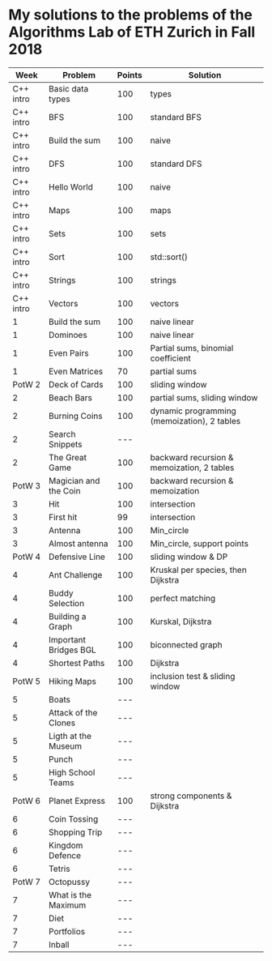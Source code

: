# My solutions to the problems of the Algorithms Lab of ETH Zurich in Fall 2018

| Week      | Problem                          | Points | Solution                                     |
|-----------|----------------------------------|--------|----------------------------------------------|
| C++ intro | Basic data types                 | 100    | types                                        |
| C++ intro | BFS                              | 100    | standard BFS                                 |
| C++ intro | Build the sum                    | 100    | naive                                        |
| C++ intro | DFS                              | 100    | standard DFS                                 |
| C++ intro | Hello World                      | 100    | naive                                        |
| C++ intro | Maps                             | 100    | maps                                         |
| C++ intro | Sets                             | 100    | sets                                         |
| C++ intro | Sort                             | 100    | std::sort()                                  |
| C++ intro | Strings                          | 100    | strings                                      |
| C++ intro | Vectors                          | 100    | vectors                                      |
| 1         | Build the sum                    | 100    | naive linear                                 |
| 1         | Dominoes                         | 100    | naive linear                                 |
| 1         | Even Pairs                       | 100    | Partial sums, binomial coefficient           |
| 1         | Even Matrices                    | 70     | partial sums                                 |
| PotW 2    | Deck of Cards                    | 100    | sliding window                               |
| 2         | Beach Bars                       | 100    | partial sums, sliding window                 |
| 2         | Burning Coins                    | 100    | dynamic programming (memoization), 2 tables  |
| 2         | Search Snippets                  | ---    |   |
| 2         | The Great Game                   | 100    | backward recursion & memoization, 2 tables   |
| PotW 3    | Magician and the Coin            | 100    | backward recursion & memoization             |
| 3         | Hit                              | 100    | intersection                                 |
| 3         | First hit                        | 99     | intersection                                 |
| 3         | Antenna                          | 100    | Min_circle                                   |
| 3         | Almost antenna                   | 100    | Min_circle, support points                   |
| PotW 4    | Defensive Line                   | 100    | sliding window & DP                          |
| 4         | Ant Challenge                    | 100    | Kruskal per species, then Dijkstra           |
| 4         | Buddy Selection                  | 100    | perfect matching                             |
| 4         | Building a Graph                 | 100    | Kurskal, Dijkstra                            |
| 4         | Important Bridges BGL            | 100    | biconnected graph                            |
| 4         | Shortest Paths                   | 100    | Dijkstra                                     |
| PotW 5    | Hiking Maps                      | 100    | inclusion test & sliding window              |
| 5         | Boats                            | ---    |   |
| 5         | Attack of the Clones             | ---    |   |
| 5         | Ligth at the Museum              | ---    |   |
| 5         | Punch                            | ---    |   |
| 5         | High School Teams                | ---    |   |
| PotW 6    | Planet Express                   | 100    | strong components & Dijkstra                 |
| 6         | Coin Tossing                     | ---    |   |
| 6         | Shopping Trip                    | ---    |   |
| 6         | Kingdom Defence                  | ---    |   |
| 6         | Tetris                           | ---    |   |
| PotW 7    | Octopussy                        | ---    |   |
| 7         | What is the Maximum              | ---    |   |
| 7         | Diet                             | ---    |   |
| 7         | Portfolios                       | ---    |   |
| 7         | Inball                           | ---    |   |